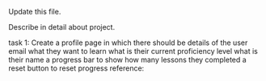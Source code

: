 Update this file.

Describe in detail about project.

task 1: Create a profile page in which there should be details of the user 
email
what they want to learn
what is their current proficiency level
what is their name
a progress bar to show how many lessons they completed
a reset button to reset progress
reference:


